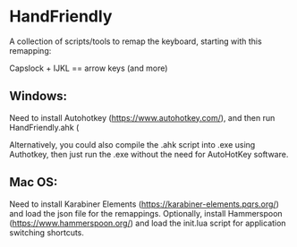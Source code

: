 # HandFriendly
A collection of scripts/tools to remap the keyboard, starting with this remapping:

Capslock + IJKL == arrow keys (and more)

## Windows: 
Need to install Autohotkey (https://www.autohotkey.com/), and then run HandFriendly.ahk (

Alternatively, you could also compile the .ahk script into .exe using Authotkey, then just run the .exe without the need for AutoHotKey software.

## Mac OS:
Need to install Karabiner Elements (https://karabiner-elements.pqrs.org/) and load the json file for the remappings.
Optionally, install Hammerspoon (https://www.hammerspoon.org/) and load the init.lua script for application switching shortcuts.


